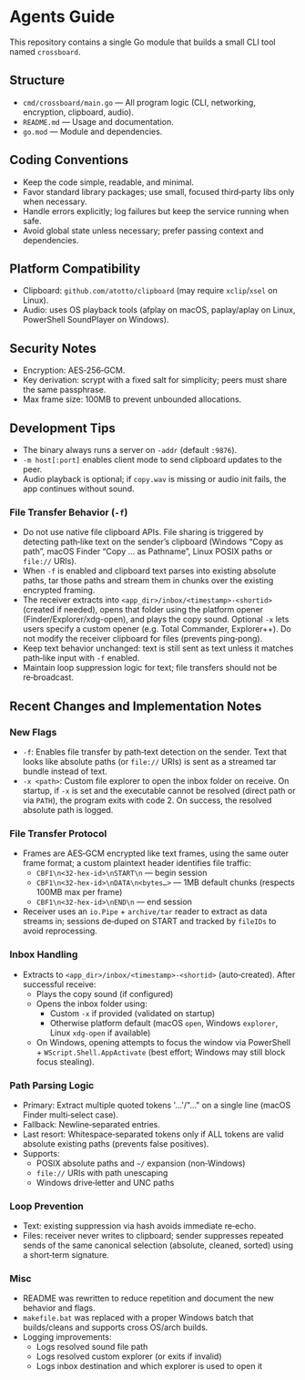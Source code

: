 # Agents Guide

This repository contains a single Go module that builds a small CLI tool named `crossboard`.

## Structure

- `cmd/crossboard/main.go` — All program logic (CLI, networking, encryption, clipboard, audio).
- `README.md` — Usage and documentation.
- `go.mod` — Module and dependencies.

## Coding Conventions

- Keep the code simple, readable, and minimal.
- Favor standard library packages; use small, focused third‑party libs only when necessary.
- Handle errors explicitly; log failures but keep the service running when safe.
- Avoid global state unless necessary; prefer passing context and dependencies.

## Platform Compatibility

- Clipboard: `github.com/atotto/clipboard` (may require `xclip`/`xsel` on Linux).
- Audio: uses OS playback tools (afplay on macOS, paplay/aplay on Linux, PowerShell SoundPlayer on Windows).

## Security Notes

- Encryption: AES‑256‑GCM.
- Key derivation: scrypt with a fixed salt for simplicity; peers must share the same passphrase.
- Max frame size: 100MB to prevent unbounded allocations.

## Development Tips

- The binary always runs a server on `-addr` (default `:9876`).
- `-m host[:port]` enables client mode to send clipboard updates to the peer.
- Audio playback is optional; if `copy.wav` is missing or audio init fails, the app continues without sound.

### File Transfer Behavior (`-f`)

- Do not use native file clipboard APIs. File sharing is triggered by detecting path‑like text on the sender’s clipboard (Windows “Copy as path”, macOS Finder “Copy … as Pathname”, Linux POSIX paths or `file://` URIs).
- When `-f` is enabled and clipboard text parses into existing absolute paths, tar those paths and stream them in chunks over the existing encrypted framing.
- The receiver extracts into `<app_dir>/inbox/<timestamp>-<shortid>` (created if needed), opens that folder using the platform opener (Finder/Explorer/xdg-open), and plays the copy sound. Optional `-x` lets users specify a custom opener (e.g. Total Commander, Explorer++). Do not modify the receiver clipboard for files (prevents ping‑pong).
- Keep text behavior unchanged: text is still sent as text unless it matches path‑like input with `-f` enabled.
- Maintain loop suppression logic for text; file transfers should not be re‑broadcast.

## Recent Changes and Implementation Notes

### New Flags

- `-f`: Enables file transfer by path‑text detection on the sender. Text that looks like absolute paths (or `file://` URIs) is sent as a streamed tar bundle instead of text.
- `-x <path>`: Custom file explorer to open the inbox folder on receive. On startup, if `-x` is set and the executable cannot be resolved (direct path or via `PATH`), the program exits with code 2. On success, the resolved absolute path is logged.

### File Transfer Protocol

- Frames are AES‑GCM encrypted like text frames, using the same outer frame format; a custom plaintext header identifies file traffic:
  - `CBF1\n<32-hex-id>\nSTART\n` — begin session
  - `CBF1\n<32-hex-id>\nDATA\n<bytes…>` — 1MB default chunks (respects 100MB max per frame)
  - `CBF1\n<32-hex-id>\nEND\n` — end session
- Receiver uses an `io.Pipe` + `archive/tar` reader to extract as data streams in; sessions de‑duped on START and tracked by `fileIDs` to avoid reprocessing.

### Inbox Handling

- Extracts to `<app_dir>/inbox/<timestamp>-<shortid>` (auto‑created). After successful receive:
  - Plays the copy sound (if configured)
  - Opens the inbox folder using:
    - Custom `-x` if provided (validated on startup)
    - Otherwise platform default (macOS `open`, Windows `explorer`, Linux `xdg-open` if available)
  - On Windows, opening attempts to focus the window via PowerShell + `WScript.Shell.AppActivate` (best effort; Windows may still block focus stealing).

### Path Parsing Logic

- Primary: Extract multiple quoted tokens '...'/"..." on a single line (macOS Finder multi‑select case).
- Fallback: Newline‑separated entries.
- Last resort: Whitespace‑separated tokens only if ALL tokens are valid absolute existing paths (prevents false positives).
- Supports:
  - POSIX absolute paths and `~/` expansion (non‑Windows)
  - `file://` URIs with path unescaping
  - Windows drive‑letter and UNC paths

### Loop Prevention

- Text: existing suppression via hash avoids immediate re‑echo.
- Files: receiver never writes to clipboard; sender suppresses repeated sends of the same canonical selection (absolute, cleaned, sorted) using a short‑term signature.

### Misc

- README was rewritten to reduce repetition and document the new behavior and flags.
- `makefile.bat` was replaced with a proper Windows batch that builds/cleans and supports cross OS/arch builds.
- Logging improvements:
  - Logs resolved sound file path
  - Logs resolved custom explorer (or exits if invalid)
  - Logs inbox destination and which explorer is used to open it
